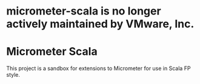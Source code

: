 # micrometer-scala is no longer actively maintained by VMware, Inc.

# Micrometer Scala

This project is a sandbox for extensions to Micrometer for use in Scala FP style.
